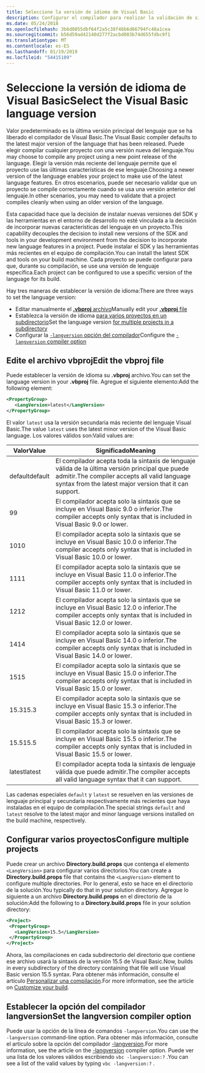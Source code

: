 ```yaml
---
title: Seleccione la versión de idioma de Visual Basic
description: Configurar el compilador para realizar la validación de sintaxis mediante una versión específica del compilador.
ms.date: 05/24/2018
ms.openlocfilehash: 3b6d8055dbf64f2a5c38f46b6d66794fc48a1cea
ms.sourcegitcommit: b56d59ad42140d277f2acbd003b74d655fdbc9f1
ms.translationtype: MT
ms.contentlocale: es-ES
ms.lasthandoff: 01/19/2019
ms.locfileid: "54415109"
---
```

# <a name="select-the-visual-basic-language-version"></a><span data-ttu-id="fdf2b-103">Seleccione la versión de idioma de Visual Basic</span><span class="sxs-lookup"><span data-stu-id="fdf2b-103">Select the Visual Basic language version</span></span>

<span data-ttu-id="fdf2b-104">Valor predeterminado es la última versión principal del lenguaje que se ha liberado el compilador de Visual Basic.</span><span class="sxs-lookup"><span data-stu-id="fdf2b-104">The Visual Basic compiler defaults to the latest major version of the language that has been released.</span></span> <span data-ttu-id="fdf2b-105">Puede elegir compilar cualquier proyecto con una versión nueva del lenguaje.</span><span class="sxs-lookup"><span data-stu-id="fdf2b-105">You may choose to compile any project using a new point release of the language.</span></span> <span data-ttu-id="fdf2b-106">Elegir la versión más reciente del lenguaje permite que el proyecto use las últimas características de ese lenguaje.</span><span class="sxs-lookup"><span data-stu-id="fdf2b-106">Choosing a newer version of the language enables your project to make use of the latest language features.</span></span> <span data-ttu-id="fdf2b-107">En otros escenarios, puede ser necesario validar que un proyecto se compile correctamente cuando se usa una versión anterior del lenguaje.</span><span class="sxs-lookup"><span data-stu-id="fdf2b-107">In other scenarios, you may need to validate that a project compiles cleanly when using an older version of the language.</span></span>

<span data-ttu-id="fdf2b-108">Esta capacidad hace que la decisión de instalar nuevas versiones del SDK y las herramientas en el entorno de desarrollo no esté vinculada a la decisión de incorporar nuevas características del lenguaje en un proyecto.</span><span class="sxs-lookup"><span data-stu-id="fdf2b-108">This capability decouples the decision to install new versions of the SDK and tools in your development environment from the decision to incorporate new language features in a project.</span></span> <span data-ttu-id="fdf2b-109">Puede instalar el SDK y las herramientas más recientes en el equipo de compilación.</span><span class="sxs-lookup"><span data-stu-id="fdf2b-109">You can install the latest SDK and tools on your build machine.</span></span> <span data-ttu-id="fdf2b-110">Cada proyecto se puede configurar para que, durante su compilación, se use una versión de lenguaje específica.</span><span class="sxs-lookup"><span data-stu-id="fdf2b-110">Each project can be configured to use a specific version of the language for its build.</span></span>

<span data-ttu-id="fdf2b-111">Hay tres maneras de establecer la versión de idioma:</span><span class="sxs-lookup"><span data-stu-id="fdf2b-111">There are three ways to set the language version:</span></span>

- <span data-ttu-id="fdf2b-112">Editar manualmente el [ **.vbproj** archivo](#edit-the-vbproj-file)</span><span class="sxs-lookup"><span data-stu-id="fdf2b-112">Manually edit your [**.vbproj** file](#edit-the-vbproj-file)</span></span>
- <span data-ttu-id="fdf2b-113">Establezca la versión de idioma [para varios proyectos en un subdirectorio](#configure-multiple-projects)</span><span class="sxs-lookup"><span data-stu-id="fdf2b-113">Set the language version [for multiple projects in a subdirectory](#configure-multiple-projects)</span></span>
- <span data-ttu-id="fdf2b-114">Configurar la [ `-langversion` opción del compilador](#set-the-langversion-compiler-option)</span><span class="sxs-lookup"><span data-stu-id="fdf2b-114">Configure the [`-langversion` compiler option](#set-the-langversion-compiler-option)</span></span>

## <a name="edit-the-vbproj-file"></a><span data-ttu-id="fdf2b-115">Edite el archivo vbproj</span><span class="sxs-lookup"><span data-stu-id="fdf2b-115">Edit the vbproj file</span></span>

<span data-ttu-id="fdf2b-116">Puede establecer la versión de idioma su **.vbproj** archivo.</span><span class="sxs-lookup"><span data-stu-id="fdf2b-116">You can set the language version in your **.vbproj** file.</span></span> <span data-ttu-id="fdf2b-117">Agregue el siguiente elemento:</span><span class="sxs-lookup"><span data-stu-id="fdf2b-117">Add the following element:</span></span>

```xml
<PropertyGroup>
   <LangVersion>latest</LangVersion>
</PropertyGroup>
```

<span data-ttu-id="fdf2b-118">El valor `latest` usa la versión secundaria más reciente del lenguaje Visual Basic.</span><span class="sxs-lookup"><span data-stu-id="fdf2b-118">The value `latest` uses the latest minor version of the Visual Basic language.</span></span> <span data-ttu-id="fdf2b-119">Los valores válidos son:</span><span class="sxs-lookup"><span data-stu-id="fdf2b-119">Valid values are:</span></span>

|<span data-ttu-id="fdf2b-120">Valor</span><span class="sxs-lookup"><span data-stu-id="fdf2b-120">Value</span></span>|<span data-ttu-id="fdf2b-121">Significado</span><span class="sxs-lookup"><span data-stu-id="fdf2b-121">Meaning</span></span>|
|------------|-------------|
|<span data-ttu-id="fdf2b-122">default</span><span class="sxs-lookup"><span data-stu-id="fdf2b-122">default</span></span>|<span data-ttu-id="fdf2b-123">El compilador acepta toda la sintaxis de lenguaje válida de la última versión principal que puede admitir.</span><span class="sxs-lookup"><span data-stu-id="fdf2b-123">The compiler accepts all valid language syntax from the latest major version that it can support.</span></span>|
|<span data-ttu-id="fdf2b-124">9</span><span class="sxs-lookup"><span data-stu-id="fdf2b-124">9</span></span>|<span data-ttu-id="fdf2b-125">El compilador acepta solo la sintaxis que se incluye en Visual Basic 9.0 o inferior.</span><span class="sxs-lookup"><span data-stu-id="fdf2b-125">The compiler accepts only syntax that is included in Visual Basic 9.0 or lower.</span></span>|
|<span data-ttu-id="fdf2b-126">10</span><span class="sxs-lookup"><span data-stu-id="fdf2b-126">10</span></span>|<span data-ttu-id="fdf2b-127">El compilador acepta solo la sintaxis que se incluye en Visual Basic 10.0 o inferior.</span><span class="sxs-lookup"><span data-stu-id="fdf2b-127">The compiler accepts only syntax that is included in Visual Basic 10.0 or lower.</span></span>|
|<span data-ttu-id="fdf2b-128">11</span><span class="sxs-lookup"><span data-stu-id="fdf2b-128">11</span></span>|<span data-ttu-id="fdf2b-129">El compilador acepta solo la sintaxis que se incluye en Visual Basic 11.0 o inferior.</span><span class="sxs-lookup"><span data-stu-id="fdf2b-129">The compiler accepts only syntax that is included in Visual Basic 11.0 or lower.</span></span>|
|<span data-ttu-id="fdf2b-130">12</span><span class="sxs-lookup"><span data-stu-id="fdf2b-130">12</span></span>|<span data-ttu-id="fdf2b-131">El compilador acepta solo la sintaxis que se incluye en Visual Basic 12.0 o inferior.</span><span class="sxs-lookup"><span data-stu-id="fdf2b-131">The compiler accepts only syntax that is included in Visual Basic 12.0 or lower.</span></span>|
|<span data-ttu-id="fdf2b-132">14</span><span class="sxs-lookup"><span data-stu-id="fdf2b-132">14</span></span>|<span data-ttu-id="fdf2b-133">El compilador acepta solo la sintaxis que se incluye en Visual Basic 14.0 o inferior.</span><span class="sxs-lookup"><span data-stu-id="fdf2b-133">The compiler accepts only syntax that is included in Visual Basic 14.0 or lower.</span></span>|
|<span data-ttu-id="fdf2b-134">15</span><span class="sxs-lookup"><span data-stu-id="fdf2b-134">15</span></span>|<span data-ttu-id="fdf2b-135">El compilador acepta solo la sintaxis que se incluye en Visual Basic 15.0 o inferior.</span><span class="sxs-lookup"><span data-stu-id="fdf2b-135">The compiler accepts only syntax that is included in Visual Basic 15.0 or lower.</span></span>|
|<span data-ttu-id="fdf2b-136">15.3</span><span class="sxs-lookup"><span data-stu-id="fdf2b-136">15.3</span></span>|<span data-ttu-id="fdf2b-137">El compilador acepta solo la sintaxis que se incluye en Visual Basic 15.3 o inferior.</span><span class="sxs-lookup"><span data-stu-id="fdf2b-137">The compiler accepts only syntax that is included in Visual Basic 15.3 or lower.</span></span>|
|<span data-ttu-id="fdf2b-138">15.5</span><span class="sxs-lookup"><span data-stu-id="fdf2b-138">15.5</span></span>|<span data-ttu-id="fdf2b-139">El compilador acepta solo la sintaxis que se incluye en Visual Basic 15.5 o inferior.</span><span class="sxs-lookup"><span data-stu-id="fdf2b-139">The compiler accepts only syntax that is included in Visual Basic 15.5 or lower.</span></span>|
|<span data-ttu-id="fdf2b-140">latest</span><span class="sxs-lookup"><span data-stu-id="fdf2b-140">latest</span></span>|<span data-ttu-id="fdf2b-141">El compilador acepta toda la sintaxis de lenguaje válida que puede admitir.</span><span class="sxs-lookup"><span data-stu-id="fdf2b-141">The compiler accepts all valid language syntax that it can support.</span></span>|

<span data-ttu-id="fdf2b-142">Las cadenas especiales `default` y `latest` se resuelven en las versiones de lenguaje principal y secundaria respectivamente más recientes que haya instaladas en el equipo de compilación.</span><span class="sxs-lookup"><span data-stu-id="fdf2b-142">The special strings `default` and `latest` resolve to the latest major and minor language versions installed on the build machine, respectively.</span></span>

## <a name="configure-multiple-projects"></a><span data-ttu-id="fdf2b-143">Configurar varios proyectos</span><span class="sxs-lookup"><span data-stu-id="fdf2b-143">Configure multiple projects</span></span>

<span data-ttu-id="fdf2b-144">Puede crear un archivo **Directory.build.props** que contenga el elemento `<LangVersion>` para configurar varios directorios.</span><span class="sxs-lookup"><span data-stu-id="fdf2b-144">You can create a **Directory.build.props** file that contains the `<LangVersion>` element to configure multiple directories.</span></span> <span data-ttu-id="fdf2b-145">Por lo general, esto se hace en el directorio de la solución.</span><span class="sxs-lookup"><span data-stu-id="fdf2b-145">You typically do that in your solution directory.</span></span> <span data-ttu-id="fdf2b-146">Agregue lo siguiente a un archivo **Directory.build.props** en el directorio de la solución:</span><span class="sxs-lookup"><span data-stu-id="fdf2b-146">Add the following to a **Directory.build.props** file in your solution directory:</span></span>

```xml
<Project>
 <PropertyGroup>
   <LangVersion>15.5</LangVersion>
 </PropertyGroup>
</Project>
```

<span data-ttu-id="fdf2b-147">Ahora, las compilaciones en cada subdirectorio del directorio que contiene ese archivo usará la sintaxis de la versión 15.5 de Visual Basic.</span><span class="sxs-lookup"><span data-stu-id="fdf2b-147">Now, builds in every subdirectory of the directory containing that file will use Visual Basic version 15.5 syntax.</span></span> <span data-ttu-id="fdf2b-148">Para obtener más información, consulte el artículo [Personalizar una compilación](/visualstudio/msbuild/customize-your-build).</span><span class="sxs-lookup"><span data-stu-id="fdf2b-148">For more information, see the article on [Customize your build](/visualstudio/msbuild/customize-your-build).</span></span>

## <a name="set-the-langversion-compiler-option"></a><span data-ttu-id="fdf2b-149">Establecer la opción del compilador langversion</span><span class="sxs-lookup"><span data-stu-id="fdf2b-149">Set the langversion compiler option</span></span>

<span data-ttu-id="fdf2b-150">Puede usar la opción de la línea de comandos `-langversion`.</span><span class="sxs-lookup"><span data-stu-id="fdf2b-150">You can use the `-langversion` command-line option.</span></span> <span data-ttu-id="fdf2b-151">Para obtener más información, consulte el artículo sobre la opción del compilador [-langversion](../reference/command-line-compiler/langversion.md).</span><span class="sxs-lookup"><span data-stu-id="fdf2b-151">For more information, see the article on the [-langversion](../reference/command-line-compiler/langversion.md) compiler option.</span></span> <span data-ttu-id="fdf2b-152">Puede ver una lista de los valores válidos escribiendo `vbc -langversion:?` .</span><span class="sxs-lookup"><span data-stu-id="fdf2b-152">You can see a list of the valid values by typing  `vbc -langversion:?` .</span></span>
